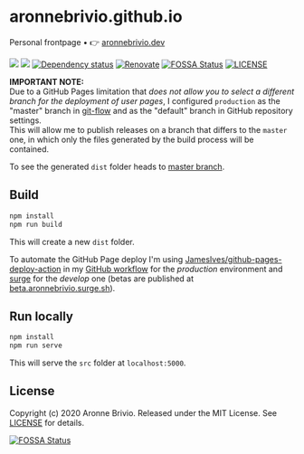 # aronnebrivio.github.io
Personal frontpage • 👉 [aronnebrivio.dev](https://aronnebrivio.dev)

![](https://github.com/aronnebrivio/aronnebrivio.github.io/workflows/Publish%20on%20Github%20Pages/badge.svg?branch=production)
![](https://github.com/aronnebrivio/aronnebrivio.github.io/workflows/Publish%20beta%20on%20Surge/badge.svg?branch=develop)
[![Dependency status](https://david-dm.org/aronnebrivio/aronnebrivio.github.io.svg)](https://david-dm.org/aronnebrivio/aronnebrivio.github.io)
[![Renovate](https://img.shields.io/badge/renovate-enabled-brightgreen.svg)](https://renovatebot.com)
[![FOSSA Status](https://app.fossa.io/api/projects/git%2Bgithub.com%2Faronnebrivio%2Faronnebrivio.github.io.svg?type=shield)](https://app.fossa.io/projects/git%2Bgithub.com%2Faronnebrivio%2Faronnebrivio.github.io?ref=badge_shield)
[![LICENSE](https://img.shields.io/badge/license-MIT-gold.svg)](https://github.com/aronnebrivio/aronnebrivio.github.io/blob/master/LICENSE)

**IMPORTANT NOTE:**    
Due to a GitHub Pages limitation that *does not allow you to select a different branch for the deployment of user pages*, I configured `production` as the "master" branch in [git-flow](https://nvie.com/posts/a-successful-git-branching-model/) and as the "default" branch in GitHub repository settings.    
This will allow me to publish releases on a branch that differs to the `master` one, in which only the files generated by the build process will be contained.

To see the generated `dist` folder heads to [master branch](https://github.com/aronnebrivio/aronnebrivio.github.io/tree/master).

## Build
```bash
npm install
npm run build
```

This will create a new `dist` folder.

To automate the GitHub Page deploy I'm using [JamesIves/github-pages-deploy-action](https://github.com/JamesIves/github-pages-deploy-action) in my [GitHub workflow](https://github.com/aronnebrivio/aronnebrivio.github.io/blob/production/.github/workflows/prod.yml) for the *production* environment and [surge](https://surge.sh/) for the *develop* one (betas are published at [beta.aronnebrivio.surge.sh](http://beta.aronnebrivio.surge.sh)).

## Run locally
```bash
npm install
npm run serve
```

This will serve the `src` folder at `localhost:5000`.

## License
Copyright (c) 2020 Aronne Brivio. Released under the MIT License. See [LICENSE](https://github.com/aronnebrivio/aronnebrivio.github.io/blob/master/LICENSE) for details.


[![FOSSA Status](https://app.fossa.io/api/projects/git%2Bgithub.com%2Faronnebrivio%2Faronnebrivio.github.io.svg?type=large)](https://app.fossa.io/projects/git%2Bgithub.com%2Faronnebrivio%2Faronnebrivio.github.io?ref=badge_large)
